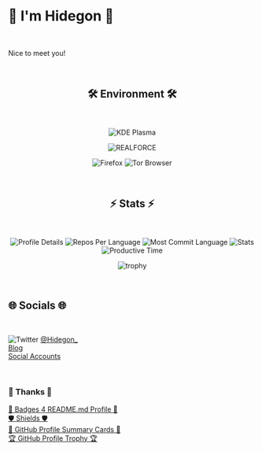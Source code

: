 # 🌈 I'm Hidegon 🌈

<!-- Top -->
<br>

Nice to meet you!  

<br>
<!-- End of Top -->

<!-- Start of center -->
<div align="center">

<!--
## 🔮 Skills 🔮

<!-- Skills -\->
<br>

None

<br>
<!-- End of Skills-\->
-->

## 🛠️ Environment 🛠️

<!-- Environment -->
<br>

<div align="center">  

  <!-- ![Manjaro Linux](https://img.shields.io/badge/manjaro-35BF5C?style=for-the-badge&logo=manjaro&logoColor=white) -->
  ![KDE Plasma](https://img.shields.io/badge/-KDE%20Plasma-%231d99f3?style=for-the-badge)  
  
  <!-- ![VS Code](https://img.shields.io/badge/VSCode-0078D4?style=for-the-badge&logo=visual%20studio%20code&logoColor=white) -->
  ![REALFORCE](https://img.shields.io/badge/-REALFORCE-%23c51011?style=for-the-badge)  

  <!-- ![LibreWolf](https://img.shields.io/badge/-LibreWolf-%2300acff?style=for-the-badge) -->
  ![Firefox](https://img.shields.io/badge/Firefox_Browser-FF7139?style=for-the-badge&logo=Firefox-Browser&logoColor=white)
  ![Tor Browser](https://img.shields.io/badge/Tor_Browser-7D4698?style=for-the-badge&logo=Tor-Browser&logoColor=white)

</div>

<br>
<!-- End of Environment -->

## ⚡ Stats ⚡

<!-- Stats -->
<br>

<!--
<p align="left"> 
  <img alt="Top Langs" height="150px" src="https://github-readme-stats.vercel.app/api/top-langs/?username=HidegonSan&layout=compact&show_icons=true&theme=monokai" />
  &nbsp;
  <img alt="github stats" height="150px" src="https://github-readme-stats.vercel.app/api?username=HidegonSan&theme=monokai&show_icons=ture" />
</p>
-->

![Profile Details](https://github-profile-summary-cards.vercel.app/api/cards/profile-details?username=HidegonSan&theme=monokai)
![Repos Per Language](http://github-profile-summary-cards.vercel.app/api/cards/repos-per-language?username=HidegonSan&theme=monokai)
![Most Commit Language](http://github-profile-summary-cards.vercel.app/api/cards/most-commit-language?username=HidegonSan&theme=monokai)
![Stats](http://github-profile-summary-cards.vercel.app/api/cards/stats?username=HidegonSan&theme=monokai)
![Productive Time](http://github-profile-summary-cards.vercel.app/api/cards/productive-time?username=HidegonSan&theme=monokai&utcOffset=9)

<!-- [![GitHub README Streak](https://github-readme-streak-stats.herokuapp.com/?user=HidegonSan&theme=monokai&hide_border=true)](https://github-readme-streak-stats.herokuapp.com/?user=HidegonSan&theme=monokai&hide_border=true) -->

![trophy](https://github-profile-trophy.vercel.app/?username=HidegonSan&theme=monokai&column=6&row=1&margin-w=5&margin-h=1)

</div>
<!-- End of center -->
<br>
<!-- End of Stats -->

## 🌐 Socials 🌐

<!-- Socials -->
<br>

![Twitter](https://img.shields.io/badge/Twitter-1DA1F2?&logo=twitter&logoColor=white) [@Hidegon_](https://twitter.com/Hidegon_)  
[Blog](https://hidegonsan.github.io/blog/)  
[Social Accounts](./social.md)

<br>
<!-- End of Socials -->

### 💚 Thanks 💚

[📛️ Badges 4 README.md Profile 📛️](https://github.com/alexandresanlim/Badges4-README.md-Profile)  
[🛡️ Shields 🛡️](https://github.com/badges/shields)  
[📝 GitHub Profile Summary Cards 📝](https://github.com/vn7n24fzkq/github-profile-summary-cards)  
[🏆 GitHub Profile Trophy 🏆](https://github.com/ryo-ma/github-profile-trophy)
